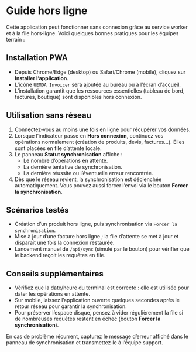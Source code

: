 # Guide hors ligne

Cette application peut fonctionner sans connexion grâce au service worker et à la file hors‑ligne.
Voici quelques bonnes pratiques pour les équipes terrain :

## Installation PWA
- Depuis Chrome/Edge (desktop) ou Safari/Chrome (mobile), cliquez sur **Installer l’application**.
- L’icône `UEMOA Invoicer` sera ajoutée au bureau ou à l’écran d’accueil.
- L’installation garantit que les ressources essentielles (tableau de bord, factures, boutique) sont disponibles hors connexion.

## Utilisation sans réseau
1. Connectez‑vous au moins une fois en ligne pour récupérer vos données.
2. Lorsque l’indicateur passe en **Hors connexion**, continuez vos opérations normalement (création de produits, devis, factures…). Elles sont placées en file d’attente locale.
3. Le panneau **Statut synchronisation** affiche :
   - Le nombre d’opérations en attente.
   - La dernière tentative de synchronisation.
   - La dernière réussite ou l’éventuelle erreur rencontrée.
4. Dès que le réseau revient, la synchronisation est déclenchée automatiquement. Vous pouvez aussi forcer l’envoi via le bouton **Forcer la synchronisation**.

## Scénarios testés
- Création d’un produit hors ligne, puis synchronisation via `Forcer la synchronisation`.
- Mise à jour d’une facture hors ligne ; la file d’attente se met à jour et disparaît une fois la connexion restaurée.
- Lancement manuel de `/api/sync` (simulé par le bouton) pour vérifier que le backend reçoit les requêtes en file.

## Conseils supplémentaires
- Vérifiez que la date/heure du terminal est correcte : elle est utilisée pour dater les opérations en attente.
- Sur mobile, laissez l’application ouverte quelques secondes après le retour réseau pour garantir la synchronisation.
- Pour préserver l’espace disque, pensez à vider régulièrement la file si de nombreuses requêtes restent en échec (bouton **Forcer la synchronisation**).

En cas de problème récurrent, capturez le message d’erreur affiché dans le panneau de synchronisation et transmettez‑le à l’équipe support.
